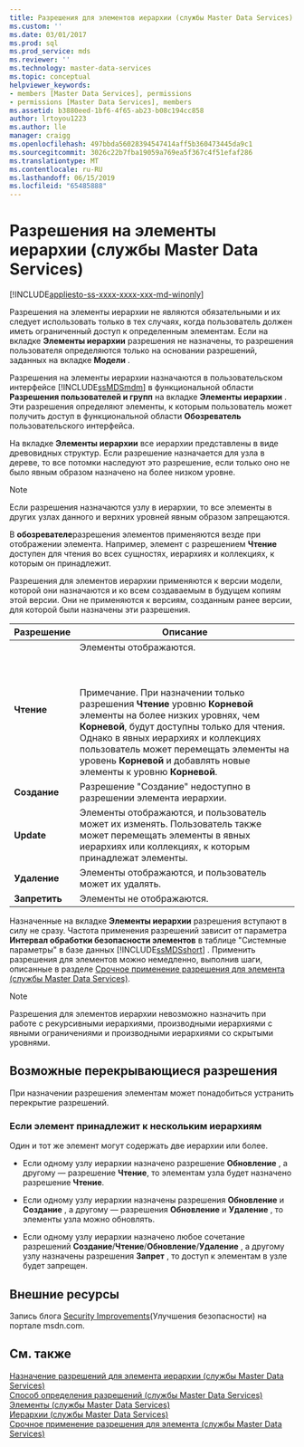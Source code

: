 ```yaml
---
title: Разрешения для элементов иерархии (службы Master Data Services) | Документы Майкрософт
ms.custom: ''
ms.date: 03/01/2017
ms.prod: sql
ms.prod_service: mds
ms.reviewer: ''
ms.technology: master-data-services
ms.topic: conceptual
helpviewer_keywords:
- members [Master Data Services], permissions
- permissions [Master Data Services], members
ms.assetid: b3880eed-1bf6-4f65-ab23-b08c194cc858
author: lrtoyou1223
ms.author: lle
manager: craigg
ms.openlocfilehash: 497bbda56028394547414aff5b360473445da9c1
ms.sourcegitcommit: 3026c22b7fba19059a769ea5f367c4f51efaf286
ms.translationtype: MT
ms.contentlocale: ru-RU
ms.lasthandoff: 06/15/2019
ms.locfileid: "65485888"
---
```

# <a name="hierarchy-member-permissions-master-data-services"></a>Разрешения на элементы иерархии (службы Master Data Services)

[!INCLUDE[appliesto-ss-xxxx-xxxx-xxx-md-winonly](../includes/appliesto-ss-xxxx-xxxx-xxx-md-winonly.md)]

  Разрешения на элементы иерархии не являются обязательными и их следует использовать только в тех случаях, когда пользователь должен иметь ограниченный доступ к определенным элементам. Если на вкладке **Элементы иерархии** разрешения не назначены, то разрешения пользователя определяются только на основании разрешений, заданных на вкладке **Модели** .  
  
 Разрешения на элементы иерархии назначаются в пользовательском интерфейсе [!INCLUDE[ssMDSmdm](../includes/ssmdsmdm-md.md)] в функциональной области **Разрешения пользователей и групп** на вкладке **Элементы иерархии** . Эти разрешения определяют элементы, к которым пользователь может получить доступ в функциональной области **Обозреватель** пользовательского интерфейса.  
  
 На вкладке **Элементы иерархии** все иерархии представлены в виде древовидных структур. Если разрешение назначается для узла в дереве, то все потомки наследуют это разрешение, если только оно не было явным образом назначено на более низком уровне.  
  
> [!NOTE]  
>  Если разрешения назначаются узлу в иерархии, то все элементы в других узлах данного и верхних уровней явным образом запрещаются.  
  
 В **обозревателе**разрешения элементов применяются везде при отображении элемента. Например, элемент с разрешением **Чтение** доступен для чтения во всех сущностях, иерархиях и коллекциях, к которым он принадлежит.  
  
 Разрешения для элементов иерархии применяются к версии модели, которой они назначаются и ко всем создаваемым в будущем копиям этой версии. Они не применяются к версиям, созданным ранее версии, для которой были назначены эти разрешения.  
  
|Разрешение|Описание|  
|----------------|-----------------|  
|**Чтение**|Элементы отображаются.<br /><br /> <br /><br /> Примечание. При назначении только разрешения **Чтение** уровню **Корневой** элементы на более низких уровнях, чем **Корневой**, будут доступны только для чтения. Однако в явных иерархиях и коллекциях пользователь может перемещать элементы на уровень **Корневой** и добавлять новые элементы к уровню **Корневой**.|  
|**Создание**|Разрешение "Создание" недоступно в разрешении элемента иерархии.|  
|**Update**|Элементы отображаются, и пользователь может их изменять. Пользователь также может перемещать элементы в явных иерархиях или коллекциях, к которым принадлежат элементы.|  
|**Удаление**|Элементы отображаются, и пользователь может их удалять.|  
|**Запретить**|Элементы не отображаются.|  
  
 Назначенные на вкладке **Элементы иерархии** разрешения вступают в силу не сразу. Частота применения разрешений зависит от параметра **Интервал обработки безопасности элементов** в таблице "Системные параметры" в базе данных [!INCLUDE[ssMDSshort](../includes/ssmdsshort-md.md)] . Применить разрешения для элементов можно немедленно, выполнив шаги, описанные в разделе [Срочное применение разрешения для элемента (службы Master Data Services)](../master-data-services/immediately-apply-member-permissions-master-data-services.md).  
  
> [!NOTE]  
>  Разрешения для элементов иерархии невозможно назначить при работе с рекурсивными иерархиями, производными иерархиями с явными ограничениями и производными иерархиями со скрытыми уровнями.  
  
## <a name="possible-overlapping-permissions"></a>Возможные перекрывающиеся разрешения  
 При назначении разрешения элементам может понадобиться устранить перекрытие разрешений.  
  
### <a name="when-a-member-belongs-to-multiple-hierarchies"></a>Если элемент принадлежит к нескольким иерархиям  
 Один и тот же элемент могут содержать две иерархии или более.  
  
-   Если одному узлу иерархии назначено разрешение **Обновление** , а другому — разрешение **Чтение**, то элементам узла будет назначено разрешение **Чтение**.  
  
-   Если одному узлу иерархии назначены разрешения **Обновление** и **Создание** , а другому — разрешения **Обновление** и **Удаление** , то элементы узла можно обновлять.  
  
-   Если одному узлу иерархии назначено любое сочетание разрешений **Создание**/**Чтение**/**Обновление**/**Удаление** , а другому узлу назначены разрешения **Запрет** , то доступ к элементам в узле будет запрещен.  
  
## <a name="external-resources"></a>Внешние ресурсы  
 Запись блога [Security Improvements](https://go.microsoft.com/fwlink/p/?LinkId=615376)(Улучшения безопасности) на портале msdn.com.  
  
## <a name="see-also"></a>См. также  
 [Назначение разрешений для элемента иерархии (службы Master Data Services)](../master-data-services/assign-hierarchy-member-permissions-master-data-services.md)   
 [Способ определения разрешений (службы Master Data Services)](../master-data-services/how-permissions-are-determined-master-data-services.md)   
 [Элементы (службы Master Data Services)](../master-data-services/members-master-data-services.md)   
 [Иерархии (службы Master Data Services)](../master-data-services/hierarchies-master-data-services.md)   
 [Срочное применение разрешения для элемента (службы Master Data Services)](../master-data-services/immediately-apply-member-permissions-master-data-services.md)  
  
  
